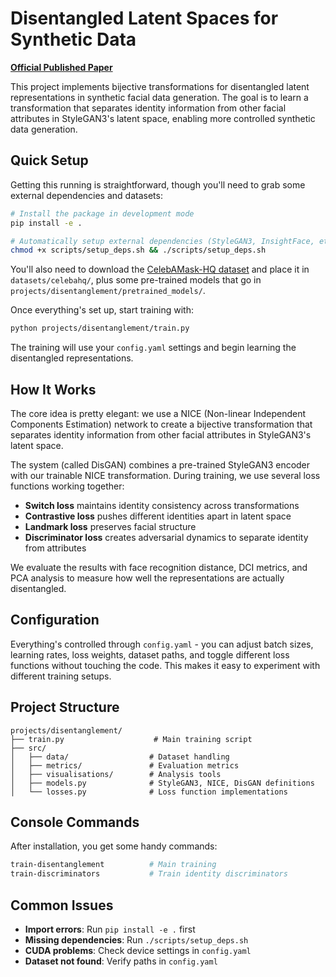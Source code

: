 # Disentangled Latent Spaces for Synthetic Data

**[Official Published Paper](https://www.diva-portal.org/smash/record.jsf?pid=diva2:1887438)**

This project implements bijective transformations for disentangled latent representations in synthetic facial data generation. The goal is to learn a transformation that separates identity information from other facial attributes in StyleGAN3's latent space, enabling more controlled synthetic data generation.

## Quick Setup

Getting this running is straightforward, though you'll need to grab some external dependencies and datasets:

```bash
# Install the package in development mode
pip install -e .

# Automatically setup external dependencies (StyleGAN3, InsightFace, etc.)
chmod +x scripts/setup_deps.sh && ./scripts/setup_deps.sh
```

You'll also need to download the [CelebAMask-HQ dataset](https://github.com/switchablenorms/CelebAMask-HQ) and place it in `datasets/celebahq/`, plus some pre-trained models that go in `projects/disentanglement/pretrained_models/`.

Once everything's set up, start training with:
```bash
python projects/disentanglement/train.py
```

The training will use your `config.yaml` settings and begin learning the disentangled representations.

## How It Works

The core idea is pretty elegant: we use a NICE (Non-linear Independent Components Estimation) network to create a bijective transformation that separates identity information from other facial attributes in StyleGAN3's latent space. 

The system (called DisGAN) combines a pre-trained StyleGAN3 encoder with our trainable NICE transformation. During training, we use several loss functions working together:

- **Switch loss** maintains identity consistency across transformations
- **Contrastive loss** pushes different identities apart in latent space  
- **Landmark loss** preserves facial structure
- **Discriminator loss** creates adversarial dynamics to separate identity from attributes

We evaluate the results with face recognition distance, DCI metrics, and PCA analysis to measure how well the representations are actually disentangled.

## Configuration

Everything's controlled through `config.yaml` - you can adjust batch sizes, learning rates, loss weights, dataset paths, and toggle different loss functions without touching the code. This makes it easy to experiment with different training setups.

## Project Structure

```
projects/disentanglement/
├── train.py                    # Main training script
├── src/
│   ├── data/                  # Dataset handling  
│   ├── metrics/               # Evaluation metrics
│   ├── visualisations/        # Analysis tools
│   ├── models.py              # StyleGAN3, NICE, DisGAN definitions
│   └── losses.py              # Loss function implementations
```

## Console Commands

After installation, you get some handy commands:
```bash
train-disentanglement          # Main training
train-discriminators           # Train identity discriminators
```

## Common Issues

- **Import errors**: Run `pip install -e .` first
- **Missing dependencies**: Run `./scripts/setup_deps.sh`  
- **CUDA problems**: Check device settings in `config.yaml`
- **Dataset not found**: Verify paths in `config.yaml`

